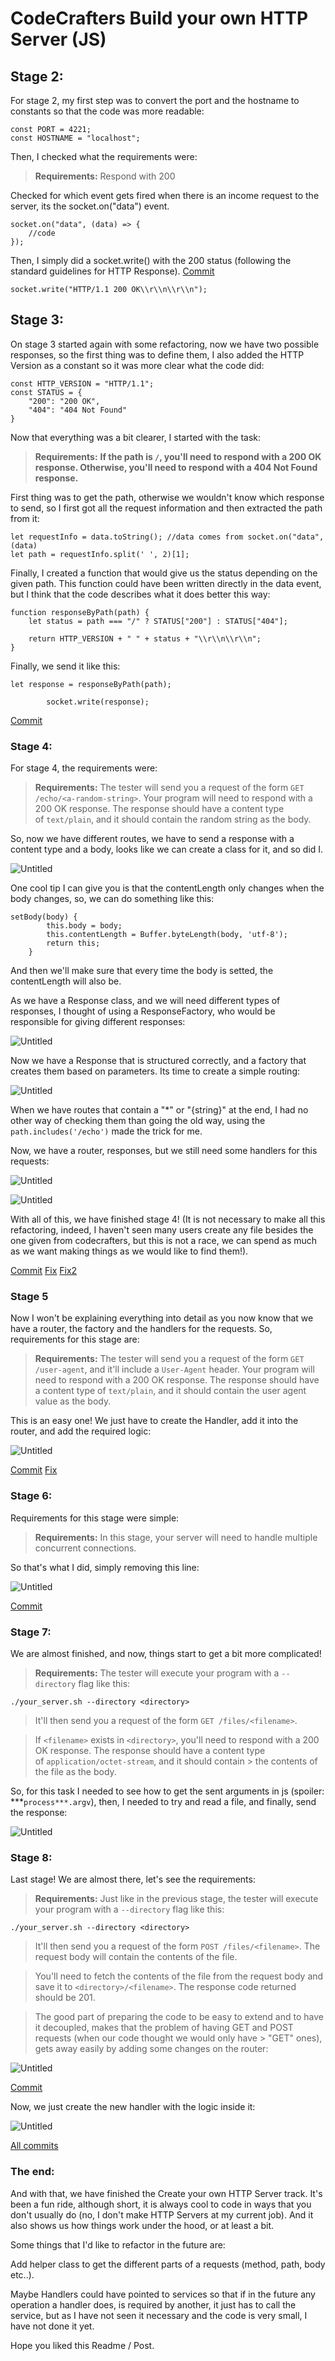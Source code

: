 CodeCrafters Build your own HTTP Server (JS)
============================================

Stage 2:
--------

For stage 2, my first step was to convert the port and the hostname to constants so that the code was more readable:

```
const PORT = 4221;
const HOSTNAME = "localhost";

```

Then, I checked what the requirements were:

> **Requirements:** Respond with 200 


Checked for which event gets fired when there is an income request to the server, its the socket.on("data") event.

```
socket.on("data", (data) => {
	//code
});

```

Then, I simply did a socket.write() with the 200 status (following the standard guidelines for HTTP Response). [Commit](https://github.com/DavidOrtegaFarrerons/js-toy-codecrafters-http-server/commit/e28516a8c0c37ac130dc982c32088462fd04c196)

```
socket.write("HTTP/1.1 200 OK\\r\\n\\r\\n");

```

Stage 3:
--------

On stage 3 started again with some refactoring, now we have two possible responses, so the first thing was to define them, I also added the HTTP Version as a constant so it was more clear what the code did:

```
const HTTP_VERSION = "HTTP/1.1";
const STATUS = {
    "200": "200 OK",
    "404": "404 Not Found"
}

```

Now that everything was a bit clearer, I started with the task:

> **Requirements:**
**If the path is `/`, you'll need to respond with a 200 OK response. Otherwise, you'll need to respond with a 404 Not Found response.**

First thing was to get the path, otherwise we wouldn't know which response to send, so I first got all the request information and then extracted the path from it:

```
let requestInfo = data.toString(); //data comes from socket.on("data", (data)
let path = requestInfo.split(' ', 2)[1];

```

Finally, I created a function that would give us the status depending on the given path. This function could have been written directly in the data event, but I think that the code describes what it does better this way:

```
function responseByPath(path) {
    let status = path === "/" ? STATUS["200"] : STATUS["404"];

    return HTTP_VERSION + " " + status + "\\r\\n\\r\\n";
}

```

Finally, we send it like this:

```
let response = responseByPath(path);

        socket.write(response);

```

[Commit](https://github.com/DavidOrtegaFarrerons/js-toy-codecrafters-http-server/commit/79dc5ae7454ada1214ecaa8890da23602c808c22)

### Stage 4:

For stage 4, the requirements were:

> **Requirements:** The tester will send you a request of the form `GET /echo/<a-random-string>`. Your program will need to respond with a 200 OK response. The response should have a content type of `text/plain`, and it should contain the random string as the body.

So, now we have different routes, we have to send a response with a content type and a body, looks like we can create a class for it, and so did I.

![Untitled](https://daily-spleen-27b.notion.site/image/https%3A%2F%2Fprod-files-secure.s3.us-west-2.amazonaws.com%2F38351216-7c14-43ba-9f43-3544161f633a%2F372aa431-9022-4ffa-8514-87c90193217f%2FUntitled.png?table=block&id=0b0083a5-f2fe-418c-8eaf-855d57a41aae&spaceId=38351216-7c14-43ba-9f43-3544161f633a&width=2000&userId=&cache=v2)

One cool tip I can give you is that the contentLength only changes when the body changes, so, we can do something like this:

```
setBody(body) {
        this.body = body;
        this.contentLength = Buffer.byteLength(body, 'utf-8');
        return this;
    }

```

And then we'll make sure that every time the body is setted, the contentLength will also be.

As we have a Response class, and we will need different types of responses, I thought of using a ResponseFactory, who would be responsible for giving different responses:

![Untitled](https://daily-spleen-27b.notion.site/image/https%3A%2F%2Fprod-files-secure.s3.us-west-2.amazonaws.com%2F38351216-7c14-43ba-9f43-3544161f633a%2F60ccf1da-74f6-4475-a203-e1b2467ee2d3%2FUntitled.png?table=block&id=25a67952-847d-4fc0-bb3e-9f7d0c6514d6&spaceId=38351216-7c14-43ba-9f43-3544161f633a&width=2000&userId=&cache=v2)

Now we have a Response that is structured correctly, and a factory that creates them based on parameters. Its time to create a simple routing:

![Untitled](https://daily-spleen-27b.notion.site/image/https%3A%2F%2Fprod-files-secure.s3.us-west-2.amazonaws.com%2F38351216-7c14-43ba-9f43-3544161f633a%2Fc93db307-c8d0-4796-8926-898b9874e8a7%2FUntitled.png?table=block&id=f8eb4e15-0de1-4c49-bf35-749388975a5e&spaceId=38351216-7c14-43ba-9f43-3544161f633a&width=2000&userId=&cache=v2)

When we have routes that contain a "*" or "{string}" at the end, I had no other way of checking them than going the old way, using the `path.includes('/echo')` made the trick for me.

Now, we have a router, responses, but we still need some handlers for this requests:

![Untitled](https://daily-spleen-27b.notion.site/image/https%3A%2F%2Fprod-files-secure.s3.us-west-2.amazonaws.com%2F38351216-7c14-43ba-9f43-3544161f633a%2F3160a201-f2b1-4ed5-975f-952cf694ed99%2FUntitled.png?table=block&id=8d0d01cb-1ac2-42bb-8970-8eef1c328c3f&spaceId=38351216-7c14-43ba-9f43-3544161f633a&width=2000&userId=&cache=v2)

![Untitled](https://daily-spleen-27b.notion.site/image/https%3A%2F%2Fprod-files-secure.s3.us-west-2.amazonaws.com%2F38351216-7c14-43ba-9f43-3544161f633a%2Fef764b8c-72a8-42c9-b243-c28d18819d3b%2FUntitled.png?table=block&id=8af0fbc0-8eb0-4ac4-a692-af15193245fe&spaceId=38351216-7c14-43ba-9f43-3544161f633a&width=2000&userId=&cache=v2)

With all of this, we have finished stage 4! (It is not necessary to make all this refactoring, indeed, I haven't seen many users create any file besides the one given from codecrafters, but this is not a race, we can spend as much as we want making things as we would like to find them!).

[Commit](https://github.com/DavidOrtegaFarrerons/js-toy-codecrafters-http-server/commit/753128c58451a4b4d961c3b3837972094237dd3f) [Fix](https://github.com/DavidOrtegaFarrerons/js-toy-codecrafters-http-server/commit/365b6dbe9b23a77b7848cdbf25de9626bd0ef8a0) [Fix2](https://github.com/DavidOrtegaFarrerons/js-toy-codecrafters-http-server/commit/2c58c57edc856d1620c31f75310722676d1fdeef)

### Stage 5

Now I won't be explaining everything into detail as you now know that we have a router, the factory and the handlers for the requests. So, requirements for this stage are:

> **Requirements:** The tester will send you a request of the form `GET /user-agent`, and it'll include a `User-Agent` header. Your program will need to respond with a 200 OK response. The response should have a content type of `text/plain`, and it should contain the user agent value as the body.

This is an easy one! We just have to create the Handler, add it into the router, and add the required logic:

![Untitled](https://daily-spleen-27b.notion.site/image/https%3A%2F%2Fprod-files-secure.s3.us-west-2.amazonaws.com%2F38351216-7c14-43ba-9f43-3544161f633a%2Fda127576-e511-43cd-b71c-db9b8378d943%2FUntitled.png?table=block&id=eb71a7fe-a1ed-43d0-92b9-07670e0771e5&spaceId=38351216-7c14-43ba-9f43-3544161f633a&width=2000&userId=&cache=v2)

[Commit](https://github.com/DavidOrtegaFarrerons/js-toy-codecrafters-http-server/commit/79c79dd5da24016a1dbf7e0eee78e250f3c73106) [Fix](https://github.com/DavidOrtegaFarrerons/js-toy-codecrafters-http-server/commit/fff0c3ea01dd80bc1d84a3117af4105815fe0e11)

### Stage 6:

Requirements for this stage were simple:

> **Requirements:** In this stage, your server will need to handle multiple concurrent connections.

So that's what I did, simply removing this line:

![Untitled](https://daily-spleen-27b.notion.site/image/https%3A%2F%2Fprod-files-secure.s3.us-west-2.amazonaws.com%2F38351216-7c14-43ba-9f43-3544161f633a%2F33ad49ac-820f-4a04-90d1-00294af5f141%2FUntitled.png?table=block&id=199ed6b4-f405-4cd4-b6cd-af78b56ebfe5&spaceId=38351216-7c14-43ba-9f43-3544161f633a&width=610&userId=&cache=v2)

[Commit](https://github.com/DavidOrtegaFarrerons/js-toy-codecrafters-http-server/commit/042a495f8e2c7be4a1f9f3226e8f0a6e6f06c7cf)

### Stage 7:

We are almost finished, and now, things start to get a bit more complicated!


> **Requirements:** The tester will execute your program with a `--directory` flag like this:

```
./your_server.sh --directory <directory>

```

> It'll then send you a request of the form `GET /files/<filename>`.

> If `<filename>` exists in `<directory>`, you'll need to respond with a 200 OK response. The response should have a content type of `application/octet-stream`, and it should contain > the contents of the file as the body.

So, for this task I needed to see how to get the sent arguments in js (spoiler: ***`process***.argv`), then, I needed to try and read a file, and finally, send the response:

![Untitled](https://daily-spleen-27b.notion.site/image/https%3A%2F%2Fprod-files-secure.s3.us-west-2.amazonaws.com%2F38351216-7c14-43ba-9f43-3544161f633a%2Fbebae6cb-4b41-4235-98bb-34ea226d2838%2FUntitled.png?table=block&id=3607003e-aaa4-43ea-954a-32322669ad57&spaceId=38351216-7c14-43ba-9f43-3544161f633a&width=2000&userId=&cache=v2)

### Stage 8:

Last stage! We are almost there, let's see the requirements:

> **Requirements:** Just like in the previous stage, the tester will execute your program with a `--directory` flag like this:

```
./your_server.sh --directory <directory>

```

> It'll then send you a request of the form `POST /files/<filename>`. The request body will contain the contents of the file.

> You'll need to fetch the contents of the file from the request body and save it to `<directory>/<filename>`. The response code returned should be 201.

> The good part of preparing the code to be easy to extend and to have it decoupled, makes that the problem of having GET and POST requests (when our code thought we would only have > "GET" ones), gets away easily by adding some changes on the router:

![Untitled](https://daily-spleen-27b.notion.site/image/https%3A%2F%2Fprod-files-secure.s3.us-west-2.amazonaws.com%2F38351216-7c14-43ba-9f43-3544161f633a%2F790cdb04-b887-4eec-ad18-7ede1a1af7ba%2FUntitled.png?table=block&id=c3f477d4-7087-4e77-a99a-6505719bf191&spaceId=38351216-7c14-43ba-9f43-3544161f633a&width=2000&userId=&cache=v2)

[Commit](https://github.com/DavidOrtegaFarrerons/js-toy-codecrafters-http-server/commit/53d071dcdf3d645c22a81380b66879d3ed31e810#diff-c2dc09eb867d41ec8544280b8582b73ddb05445765370cc2e3f7846716d27f88)

Now, we just create the new handler with the logic inside it:

![Untitled](https://daily-spleen-27b.notion.site/image/https%3A%2F%2Fprod-files-secure.s3.us-west-2.amazonaws.com%2F38351216-7c14-43ba-9f43-3544161f633a%2F1a59c9ab-bc1e-4a27-86e9-805707c53b77%2FUntitled.png?table=block&id=bb01d601-880b-4a24-b994-8fc87f0a7b2c&spaceId=38351216-7c14-43ba-9f43-3544161f633a&width=2000&userId=&cache=v2)

[All commits](https://github.com/DavidOrtegaFarrerons/js-toy-codecrafters-http-server/commits/master)

### The end:

And with that, we have finished the Create your own HTTP Server track. It's been a fun ride, although short, it is always cool to code in ways that you don't usually do (no, I don't make HTTP Servers at my current job). And it also shows us how things work under the hood, or at least a bit.

Some things that I'd like to refactor in the future are:

Add helper class to get the different parts of a requests (method, path, body etc..).

Maybe Handlers could have pointed to services so that if in the future any operation a handler does, is required by another, it just has to call the service, but as I have not seen it necessary and the code is very small, I have not done it yet.

Hope you liked this Readme / Post.
